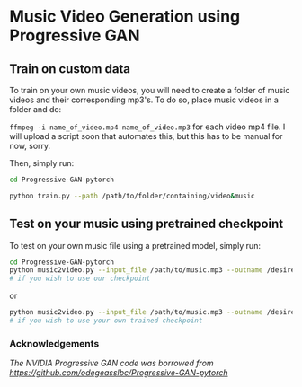 # Music Video Generation using Progressive GAN

## Train on custom data 
To train on your own music videos, you will need to create a folder of music videos and their corresponding mp3's. 
To do so, place music videos in a folder and do:

`ffmpeg -i name_of_video.mp4 name_of_video.mp3` for each video mp4 file. 
I will upload a script soon that automates this, but this has to be manual for now, sorry.

Then, simply run:
```bash
cd Progressive-GAN-pytorch

python train.py --path /path/to/folder/containing/video&music
```


## Test on your music using pretrained checkpoint

To test on your own music file using a pretrained model, simply run:

```bash
cd Progressive-GAN-pytorch
python music2video.py --input_file /path/to/music.mp3 --outname /desired/output/videoname.mp4 
# if you wish to use our checkpoint
```
or
```bash
python music2video.py --input_file /path/to/music.mp3 --outname /desired/output/videoname.mp4 --checkpoint /path/to/your/trained/checkpoint
# if you wish to use your own trained checkpoint
```

### Acknowledgements
_The NVIDIA Progressive GAN code was borrowed from https://github.com/odegeasslbc/Progressive-GAN-pytorch_








